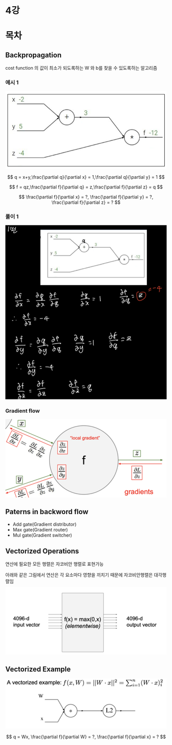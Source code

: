 # 4강

# 목차

## Backpropagation
cost function 의 값이 최소가 되도록하는 W 와 b를 찾을 수 있도록하는 알고리즘

### 예시 1
<img src="./../assets/Q4-1.png"/>

$$
q = x+y,\frac{\partial q}{\partial x} = 1,\frac{\partial q}{\partial y} = 1
$$


$$
f = qz,\frac{\partial f}{\partial q} = z,\frac{\partial f}{\partial z} = q
$$


$$
\frac{\partial f}{\partial x} = ?, \frac{\partial f}{\partial y} = ?, \frac{\partial f}{\partial z} = ?
$$

### 풀이 1
<img src="./../assets/chapter4/answer1.png"/>


### Gradient flow
<img src="./../assets/chapter4/gradient-flow.png"/>

## Paterns in backword flow

* Add gate(Gradient distributor)
* Max gate(Gradient router)
* Mul gate(Gradient switcher)

## Vectorized Operations
연산에 필요한 모든 행렬은 자코비안 행렬로 표현가능

아래와 같은 그림에서 연산은 각 요소마다 영향을 끼치기 때문에 자코비안행렬은 대각행렬임
$$ $$
<img src="./../assets/chapter4/vectorized-operations.png"/>

## Vectorized Example
<img src="./../assets/chapter4/vectorized-example.png">

$$
q = Wx, \frac{\partial f}{\partial W} = ?, \frac{\partial f}{\partial x} =  ?
$$

